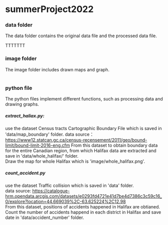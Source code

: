 # summerProject2022

### data folder
The data folder contains the original data file and the processed data file.

TTTTTTT

### image folder
The image folder includes drawn maps and graph.
<br>
<br>
### python file
The python files implement different functions, such as processing data and drawing graphs.
##### extract_haliax.py:
use the dataset Census tracts	Cartographic Boundary File which is saved in 'data/map_boundary' folder.
data source：https://www12.statcan.gc.ca/census-recensement/2011/geo/bound-limit/bound-limit-2016-eng.cfm 
From this dataset to obtain boundary data for the entire Canadian region, from which Halifax data are extracted and save in 'data/whole_halifax/' folder.<br>
Draw the map for whole Halifax which is 'image/whole_halifax.png'.
<br>
##### count_accident.py
use the dataset Traffic collision which is saved in 'data' folder.<br>
data source: https://catalogue-hrm.opendata.arcgis.com/datasets/e0293fd4721e41d7be4d7386c3c59c16_0/explore?location=44.669039%2C-63.625224%2C12.98 <br>
From this dataset, positions of accidents happened in Halifax are obtianed. Count the number of accidents happend in each district in Halifax and save date in 'data/accident_number' folder.<br>
<br>
#### 


